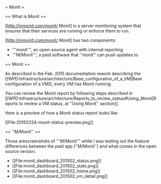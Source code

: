 = Monit =

== What is Monit ==

[http://mmonit.com/monit/ Monit] is a server monitoring system that ensures that their services are running or enforce them to run. 

[http://mmonit.com/monit/ Monit] has two components:
* '''monit''', an open-source agent with internal reporting
* '''M/Monit''', a paid software that ''monit'' can push updates to

== Monit ==

As described in the Feb. 2015 documentation rework describing the [[WPD:Infrastructure/architecture/Base_configuration_of_a_VM|Base configuration of a VM]], every VM has Monit running.

You can review the Monit report by following steps described in [[WPD:Infrastructure/architecture/Reports_to_review_status#Using_Monit|Reports to review a VM status, at ''Using Monit'' section]].

Here is a preview of how a Monit status report looks like.

[[File:20150224-monit-status-preview.png]]



== ''M/Monit'' ==

Those arescreenshots of '''M/Monit''' while I was testing out the feature differences between the paid app (''M/Monit'') and what comes in the open source version.

* [[File:monit_dashboard_201502_status.png]]
* [[File:monit_dashboard_201502_stats.png]]
* [[File:monit_dashboard_201502_home.png]] 
* [[File:monit_dashboard_201502_vm_detail.png]]